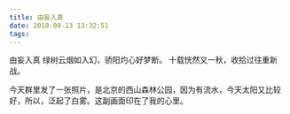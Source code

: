 ```yaml
---
title: 由妄入真
date: 2018-09-13 13:32:51
tags:
---
```

由妄入真
绿树云烟如入幻，骄阳灼心好梦断。
十载恍然又一秋，收拾过往重新战。

今天群里发了一张照片，是北京的西山森林公园，因为有流水，今天太阳又比较好，所以，泛起了白雾。这副画面印在了我的心里。